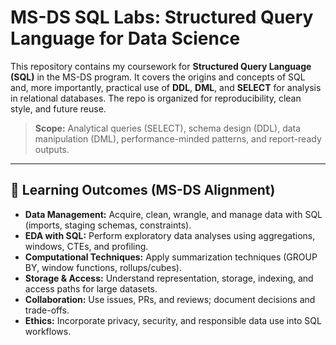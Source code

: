 # MS-DS SQL Labs: Structured Query Language for Data Science

This repository contains my coursework for **Structured Query Language (SQL)** in the MS-DS program. It covers the origins and concepts of SQL and, more importantly, practical use of **DDL**, **DML**, and **SELECT** for analysis in relational databases. The repo is organized for reproducibility, clean style, and future reuse.

> **Scope:** Analytical queries (SELECT), schema design (DDL), data manipulation (DML), performance-minded patterns, and report-ready outputs.

---

## 🎯 Learning Outcomes (MS-DS Alignment)

- **Data Management:** Acquire, clean, wrangle, and manage data with SQL (imports, staging schemas, constraints).
- **EDA with SQL:** Perform exploratory data analyses using aggregations, windows, CTEs, and profiling.
- **Computational Techniques:** Apply summarization techniques (GROUP BY, window functions, rollups/cubes).
- **Storage & Access:** Understand representation, storage, indexing, and access paths for large datasets.
- **Collaboration:** Use issues, PRs, and reviews; document decisions and trade-offs.
- **Ethics:** Incorporate privacy, security, and responsible data use into SQL workflows.
